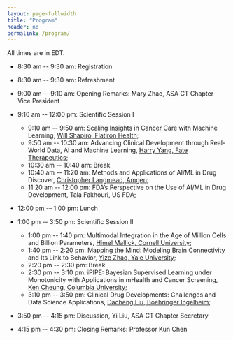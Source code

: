 ```yaml
---
layout: page-fullwidth
title: "Program"
header: no
permalink: /program/
---
```


All times are in EDT. 

+ 8:30 am -- 9:30 am: Registration

+ 8:30 am -- 9:30 am: Refreshment

+ 9:00 am -- 9:10 am: Opening Remarks: <a>Mary Zhao, ASA CT Chapter Vice President</a>

+ 9:10 am -- 12:00 pm: Scientific Session I
  - 9:10 am -- 9:50 am: Scaling Insights in Cancer Care with Machine Learning, <a href="../speakers/#speaker1">Will Shapiro, Flatiron Health</a>; 
  - 9:50 am -- 10:30 am: Advancing Clinical Development through Real-World Data, AI and Machine Learning, <a href="../speakers/#speaker2">Harry Yang, Fate Therapeutics</a>; 
  - 10:30 am -- 10:40 am: Break  
  - 10:40 am -- 11:20 am: Methods and Applications of AI/ML in Drug Discover, <a href="../speakers/#speaker3">Christopher Langmead, Amgen</a>;
  - 11:20 am -- 12:00 pm: FDA’s Perspective on the Use of AI/ML in Drug Development, <a>Tala Fakhouri, US FDA</a>;  

+ 12:00 pm -– 1:00 pm: Lunch

+ 1:00 pm -- 3:50 pm: Scientific Session II
  - 1:00 pm -- 1:40 pm: Multimodal Integration in the Age of Million Cells and Billion Parameters, <a href="../speakers/#speaker5">Himel Mallick, Cornell University</a>;
  - 1:40 pm -- 2:20 pm: Mapping the Mind: Modeling Brain Connectivity and Its Link to Behavior, <a href="../speakers/#speaker6">Yize Zhao, Yale University</a>;
  - 2:20 pm -- 2:30 pm: Break
  - 2:30 pm -- 3:10 pm: iPIPE: Bayesian Supervised Learning under Monotonicity with Applications in mHealth and Cancer Screening, <a href="../speakers/#speaker7">Ken Cheung, Columbia University</a>;
  - 3:10 pm -- 3:50 pm: Clinical Drug Developments: Challenges and Data Science Applications, <a href="../speakers/#speaker8">Dacheng Liu, Boehringer Ingelheim</a>;

+ 3:50 pm -- 4:15 pm: Discussion, <a>Yi Liu, ASA CT Chapter Secretary</a>

+ 4:15 pm -- 4:30 pm: Closing Remarks: <a>Professor Kun Chen</a>